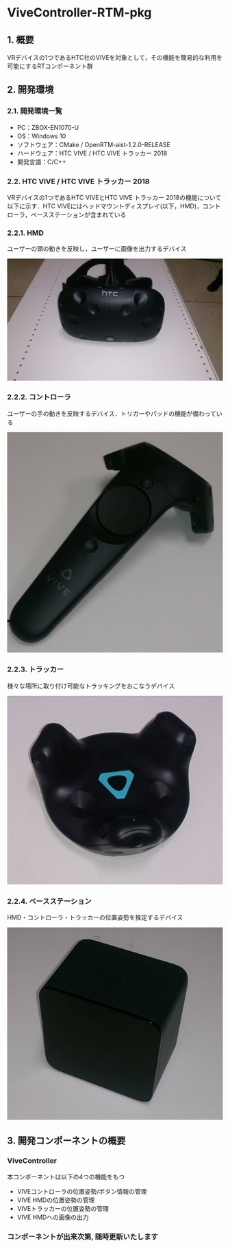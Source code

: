 # ViveController-RTM-pkg

## 1. 概要
VRデバイスの1つであるHTC社のVIVEを対象として，その機能を簡易的な利用を可能にするRTコンポーネント群

## 2. 開発環境
### 2.1. 開発環境一覧
- PC：ZBOX-EN1070-U
- OS：Windows 10
- ソフトウェア：CMake / OpenRTM-aist-1.2.0-RELEASE
- ハードウェア：HTC VIVE / HTC VIVE トラッカー 2018
- 開発言語：C/C++

### 2.2. HTC VIVE / HTC VIVE トラッカー 2018
VRデバイスの1つであるHTC VIVEとHTC VIVE トラッカー 2018の機能について以下に示す．HTC VIVEにはヘッドマウントディスプレイ(以下，HMD)，コントローラ，ベースステーションが含まれている

### 2.2.1. HMD
ユーザーの頭の動きを反映し，ユーザーに画像を出力するデバイス  

![VIVE HMD](images/vive-hardware-hmd-1.png)
### 2.2.2. コントローラ
ユーザーの手の動きを反映するデバイス．トリガーやパッドの機能が備わっている  

![VIVEコントローラ](images/vive-hardware-controllers-1.png)
### 2.2.3. トラッカー
様々な場所に取り付け可能なトラッキングをおこなうデバイス  

![VIVEトラッカー](images/vive_tracker_2018.png)  
### 2.2.4. ベースステーション
HMD・コントローラ・トラッカーの位置姿勢を推定するデバイス  

![VIVEベースステーション](images/vive-hardware-base-stations.png)

## 3. 開発コンポーネントの概要
### ViveController
本コンポーネントは以下の4つの機能をもつ  
- VIVEコントローラの位置姿勢/ボタン情報の管理   
- VIVE HMDの位置姿勢の管理
- VIVEトラッカーの位置姿勢の管理
- VIVE HMDへの画像の出力

### コンポーネントが出来次第, 随時更新いたします
